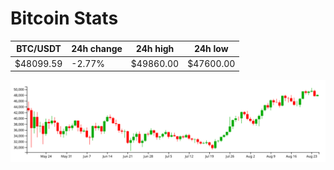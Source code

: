 # Bitcoin Stats

BTC/USDT|24h change|24h high|24h low|
|---|---|---|---|
|$48099.59|-2.77%|$49860.00|$47600.00|

<img src="./chart.svg">
